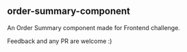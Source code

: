## order-summary-component
An Order Summary component made for Frontend challenge.

Feedback and any PR are welcome :)

